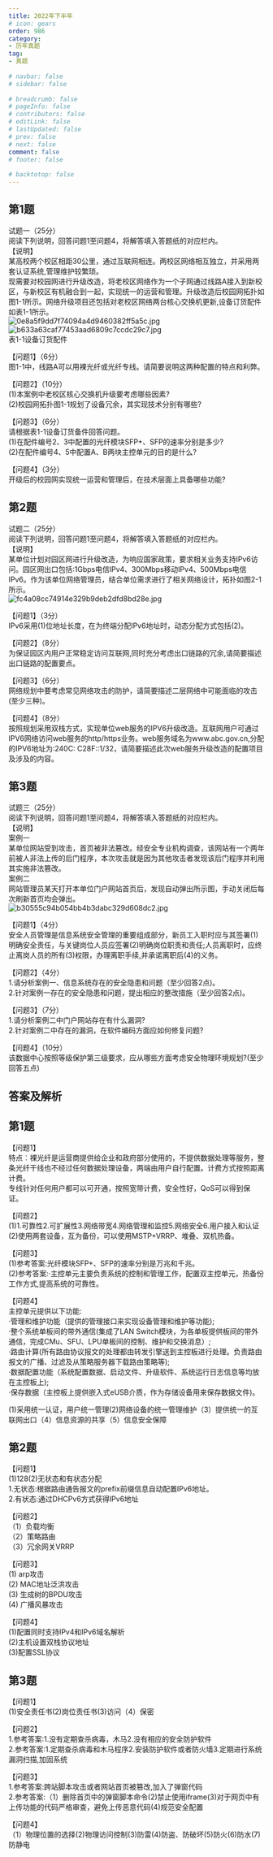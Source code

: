 ```yaml
---  
title: 2022年下半年  
# icon: gears  
order: 986  
category:  
- 历年真题  
tag:  
- 真题  
  
# navbar: false  
# sidebar: false  
  
# breadcrumb: false  
# pageInfo: false  
# contributors: false  
# editLink: false  
# lastUpdated: false  
# prev: false  
# next: false  
comment: false  
# footer: false  
  
# backtotop: false  
---  
```

## 第1题 ##

试题一（25分）  
阅读下列说明，回答问题1至问题4，将解答填入答题纸的对应栏内。  
【说明】  
某高校两个校区相距30公里，通过互联网相连。两校区网络相互独立，并采用两套认证系统,管理维护较繁琐。  
现需要对校园网进行升级改造，将老校区网络作为一个子网通过线路A接入到新校区，与新校区有机融合到一起，实现统一的运营和管理。升级改造后校园网拓扑如图1-1所示。网络升级项目还包括对老校区网络两台核心交换机更新,设备订货配件如表1-1所示。  
![0e8a5f9dd7f74094a4d9460382ff5a5c.jpg][]  
![b633a63caf77453aad6809c7ccdc29c7.jpg][]  
表1-1设备订货配件  
  
【问题1】（6分）  
图1-1中，线路A可以用裸光纤或光纤专线。请简要说明这两种配置的特点和利弊。  
  
【问题2】（10分）  
(1)本案例中老校区核心交换机升级要考虑哪些因素?  
(2)校园网拓扑图1-1规划了设备冗余，其实现技术分别有哪些?  
  
【问题3】（6分）  
请根据表1-1设备订货备件回答问题。  
(1)在配件编号2、3中配置的光纤模块SFP+、SFP的速率分别是多少?  
(2)在配件编号4、5中配置A、B两块主控单元的目的是什么?  
  
【问题4】（3分）  
开级后的校园网实现统一运营和管理后，在技术层面上具备哪些功能?  


## 第2题 ##

试题二（25分）  
阅读下列说明，回答问题1至问题4，将解答填入答题纸的对应栏内。  
【说明】  
某单位计划对园区网进行升级改造，为响应国家政策，要求相关业务支持IPv6访问。园区网出口包括:1Gbps电信IPv4、300Mbps移动IPv4、500Mbps电信IPv6。作为该单位网络管理员，结合单位需求进行了相关网络设计，拓扑如图2-1所示。  
![fc4a08cc74914e329b9deb2dfd8bd28e.jpg][]  
  
【问题1】（3分）  
IPv6采用(1)位地址长度，在为终端分配IPv6地址时，动态分配方式包括(2)。  
  
【问题2】（8分）  
为保证园区内用户正常稳定访问互联网,同时充分考虑出口链路的冗余,请简要描述出口链路的配置要点。  
  
【问题3】（6分）  
网络规划中要考虑常见网络攻击的防护，请简要描述二层网络中可能面临的攻击(至少三种)。  
  
【问题4】（8分）  
按照规划采用双栈方式，实现单位web服务的IPV6升级改造。互联网用户可通过IPV6网络访问web服务的http/https业务。web服务域名为www.abc.gov.cn,分配的IPV6地址为:240C: C28F::1/32，请简要描述此次web服务升级改造的配置项目及涉及的内容。  


## 第3题 ##

试题三（25分）  
阅读下列说明，回答问题1至问题4，将解答填入答题纸的对应栏内。  
【说明】  
案例一  
某单位网站受到攻击，首页被非法篡改。经安全专业机构调查，该网站有一个两年前被人非法上传的后门程序，本次攻击就是因为其他攻击者发现该后门程序并利用其实施非法篡改。  
案例二  
网站管理员某天打开本单位门户网站首页后，发现自动弹出所示图，手动关闭后每次刷新首页均会弹出。  
![b30555c94b054bb4b3dabc329d608dc2.jpg][]  
  
【问题1】（4分）  
安全人员管理是信息系统安全管理的重要组成部分，新员工入职时应与其签署(1)明确安全责任，与关键岗位人员应签署(2)明确岗位职责和责任;人员离职时，应终止离岗人员的所有(3)权限，办理离职手续,并承诺离职后(4)的义务。  
  
【问题2】（4分）  
1.请分析案例一、信息系统存在的安全隐患和问题（至少回答2点)。  
2.针对案例一存在的安全隐患和问题，提出相应的整改措施（至少回答2点)。  
  
【问题3】（7分）  
1.请分析案例二中门户网站存在有什么漏洞?  
2.针对案例二中存在的漏洞，在软件编码方面应如何修复问题?  
  
【问题4】（10分）  
该数据中心按照等级保护第三级要求，应从哪些方面考虑安全物理环境规划?(至少回答五点)  
  


## 答案及解析 ##

  



[0e8a5f9dd7f74094a4d9460382ff5a5c.jpg]: https://www.xkxxkx.cn/file/exam/software/网络规划设计师/案例/第1题/0e8a5f9dd7f74094a4d9460382ff5a5c.jpg
[b633a63caf77453aad6809c7ccdc29c7.jpg]: https://www.xkxxkx.cn/file/exam/software/网络规划设计师/案例/第1题/b633a63caf77453aad6809c7ccdc29c7.jpg
[fc4a08cc74914e329b9deb2dfd8bd28e.jpg]: https://www.xkxxkx.cn/file/exam/software/网络规划设计师/案例/第2题/fc4a08cc74914e329b9deb2dfd8bd28e.jpg
[b30555c94b054bb4b3dabc329d608dc2.jpg]: https://www.xkxxkx.cn/file/exam/software/网络规划设计师/案例/第3题/b30555c94b054bb4b3dabc329d608dc2.jpg
## 第1题 ##

【问题1】  
特点︰裸光纤是运营商提供给企业和政府部分使用的，不提供数据处理等服务，整条光纤干线也不经过任何数据处理设备，两端由用户自行配置。计费方式按照距离计费。  
专线针对任何用户都可以可开通，按照宽带计费，安全性好，QoS可以得到保证。  
  
【问题2】  
(1)1.可靠性2.可扩展性3.网络带宽4.网络管理和监控5.网络安全6.用户接入和认证  
(2)使用两套设备，互为备份，可以使用MSTP+VRRP、堆叠、双机热备。  
  
【问题3】  
(1)参考答案:光纤模块SFP+、SFP的速率分别是万兆和千兆。  
(2)参考答案:·主控单元主要负责系统的控制和管理工作，配置双主控单元，热备份工作方式,提高系统的可靠性。  
  
【问题4】  
主控单元提供以下功能:  
·管理和维护功能（提供的管理接口来实现设备管理和维护等功能);  
·整个系统单板间的带外通信(集成了LAN Switch模块，为各单板提供板间的带外通信，完成CMu、SFU、LPU单板间的控制、维护和交换消息）;  
·路由计算(所有路由协议报文的处理都由转发引擎送到主控板进行处理。负责路由报文的广播、过滤及从策略服务器下载路由策略等);  
·数据配置功能（系统配置数据、启动文件、升级软件、系统运行日志信息等均放在主控板上);  
·保存数据（主控板上提供嵌入式eUSB介质，作为存储设备用来保存数据文件)。  
  
(1)采用统一认证，用户统一管理(2)网络设备的统一管理维护（3）提供统一的互联网出口（4）信息资源的共享（5）信息安全保障  


## 第2题 ##

【问题1】  
(1)128(2)无状态和有状态分配  
1.无状态:根据路由通告报文的prefix前缀信息自动配置IPv6地址。  
2.有状态:通过DHCPv6方式获得IPv6地址  
  
【问题2】  
（1）负载均衡  
（2）策略路由  
（3）冗余网关VRRP  
  
【问题3】  
(1) arp攻击  
(2) MAC地址泛洪攻击  
(3) 生成树的BPDU攻击  
(4) 广播风暴攻击  
  
【问题4】  
(1)配置同时支持IPv4和IPv6域名解析  
(2)主机设置双栈协议地址  
(3)配置SSL协议  


## 第3题 ##

【问题1】  
(1)安全责任书(2)岗位责任书(3)访问（4）保密  
  
【问题2】  
1.参考答案:1.没有定期查杀病毒，木马2.没有相应的安全防护软件  
2.参考答案:1.定期查杀病毒和木马程序2.安装防护软件或者防火墙3.定期进行系统漏洞扫描,加固系统  
  
【问题3】  
1.参考答案:跨站脚本攻击或者网站首页被篡改,加入了弹窗代码  
2.参考答案:（1）删除首页中的弹窗脚本命令(2)禁止使用iframe(3)对于网页中有上传功能的代码严格审查，避免上传恶意代码(4)规范安全配置  
  
【问题4】  
（1）物理位置的选择(2)物理访问控制(3)防雷(4)防盗、防破坏(5)防火(6)防水(7)防静电  

